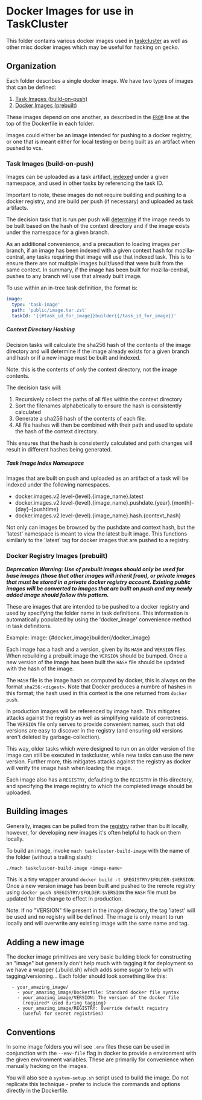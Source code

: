 # Docker Images for use in TaskCluster

This folder contains various docker images used in [taskcluster](http://docs.taskcluster.net/) as well as other misc docker images which may be useful for
hacking on gecko.

## Organization

Each folder describes a single docker image.  We have two types of images that can be defined:

1. [Task Images (build-on-push)](#task-images-build-on-push)
2. [Docker Images (prebuilt)](#docker-registry-images-prebuilt)

These images depend on one another, as described in the [`FROM`](https://docs.docker.com/v1.8/reference/builder/#from)
line at the top of the Dockerfile in each folder.

Images could either be an image intended for pushing to a docker registry, or one that is meant either
for local testing or being built as an artifact when pushed to vcs.

### Task Images (build-on-push)

Images can be uploaded as a task artifact, [indexed](#task-image-index-namespace) under
a given namespace, and used in other tasks by referencing the task ID.

Important to note, these images do not require building and pushing to a docker registry, and are
build per push (if necessary) and uploaded as task artifacts.

The decision task that is run per push will [determine](#context-directory-hashing)
if the image needs to be built based on the hash of the context directory and if the image
exists under the namespace for a given branch.

As an additional convenience, and a precaution to loading images per branch, if an image
has been indexed with a given context hash for mozilla-central, any tasks requiring that image
will use that indexed task.  This is to ensure there are not multiple images built/used
that were built from the same context. In summary, if the image has been built for mozilla-central,
pushes to any branch will use that already built image.

To use within an in-tree task definition, the format is:

```yaml
image:
  type: 'task-image'
  path: 'public/image.tar.zst'
  taskId: '{{#task_id_for_image}}builder{{/task_id_for_image}}'
```

##### Context Directory Hashing

Decision tasks will calculate the sha256 hash of the contents of the image
directory and will determine if the image already exists for a given branch and hash
or if a new image must be built and indexed.

Note: this is the contents of *only* the context directory, not the
image contents.

The decision task will:
1. Recursively collect the paths of all files within the context directory
2. Sort the filenames alphabetically to ensure the hash is consistently calculated
3. Generate a sha256 hash of the contents of each file.
4. All file hashes will then be combined with their path and used to update the hash
of the context directory.

This ensures that the hash is consistently calculated and path changes will result
in different hashes being generated.

##### Task Image Index Namespace

Images that are built on push and uploaded as an artifact of a task will be indexed under the
following namespaces.

* docker.images.v2.level-{level}.{image_name}.latest
* docker.images.v2.level-{level}.{image_name}.pushdate.{year}.{month}-{day}-{pushtime}
* docker.images.v2.level-{level}.{image_name}.hash.{context_hash}

Not only can images be browsed by the pushdate and context hash, but the 'latest' namespace
is meant to view the latest built image.  This functions similarly to the 'latest' tag
for docker images that are pushed to a registry.

### Docker Registry Images (prebuilt)

***Deprecation Warning: Use of prebuilt images should only be used for base images (those that other images
will inherit from), or private images that must be stored in a private docker registry account.  Existing
public images will be converted to images that are built on push and any newly added image should
follow this pattern.***

These are images that are intended to be pushed to a docker registry and used by specifying the
folder name in task definitions.  This information is automatically populated by using the 'docker_image'
convenience method in task definitions.

Example:
  image: {#docker_image}builder{/docker_image}

Each image has a hash and a version, given by its `HASH` and `VERSION` files.
When rebuilding a prebuilt image the `VERSION` should be bumped. Once a new
version of the image has been built the `HASH` file should be updated with the
hash of the image.

The `HASH` file is the image hash as computed by docker, this is always on the
format `sha256:<digest>`. Note that Docker produces a numbre of hashes in this
format; the hash used in this context is the one returned from `docker push`.

In production images will be referenced by image hash.  This mitigates attacks
against the registry as well as simplifying validate of correctness. The
`VERSION` file only serves to provide convenient names, such that old versions
are easy to discover in the registry (and ensuring old versions aren't deleted
by garbage-collection).

This way, older tasks which were designed to run on an older version of the image
can still be executed in taskcluster, while new tasks can use the new version.
Further more, this mitigates attacks against the registry as docker will verify
the image hash when loading the image.

Each image also has a `REGISTRY`, defaulting to the `REGISTRY` in this directory,
and specifying the image registry to which the completed image should be uploaded.

## Building images

Generally, images can be pulled from the [registry](./REGISTRY) rather than
built locally, however, for developing new images it's often helpful to hack on
them locally.

To build an image, invoke `mach taskcluster-build-image` with the name of the
folder (without a trailing slash):
```sh
./mach taskcluster-build-image <image-name>
```

This is a tiny wrapper around `docker build -t $REGISTRY/$FOLDER:$VERSION`.
Once a new version image has been built and pushed to the remote registry using
`docker push $REGISTRY/$FOLDER:$VERSION` the `HASH` file must be updated for the
change to effect in production.

Note: If no "VERSION" file present in the image directory, the tag 'latest' will be used and no
registry will be defined. The image is only meant to run locally and will overwrite
any existing image with the same name and tag.

## Adding a new image

The docker image primitives are very basic building block for
constructing an "image" but generally don't help much with tagging it
for deployment so we have a wrapper (./build.sh) which adds some sugar
to help with tagging/versioning... Each folder should look something
like this:

```
  - your_amazing_image/
    - your_amazing_image/Dockerfile: Standard docker file syntax
    - your_amazing_image/VERSION: The version of the docker file
      (required* used during tagging)
    - your_amazing_image/REGISTRY: Override default registry
      (useful for secret registries)
```

## Conventions

In some image folders you will see `.env` files these can be used in
conjunction with the `--env-file` flag in docker to provide a
environment with the given environment variables. These are primarily
for convenience when manually hacking on the images.

You will also see a `system-setup.sh` script used to build the image.
Do not replicate this technique - prefer to include the commands and options directly in the Dockerfile.
